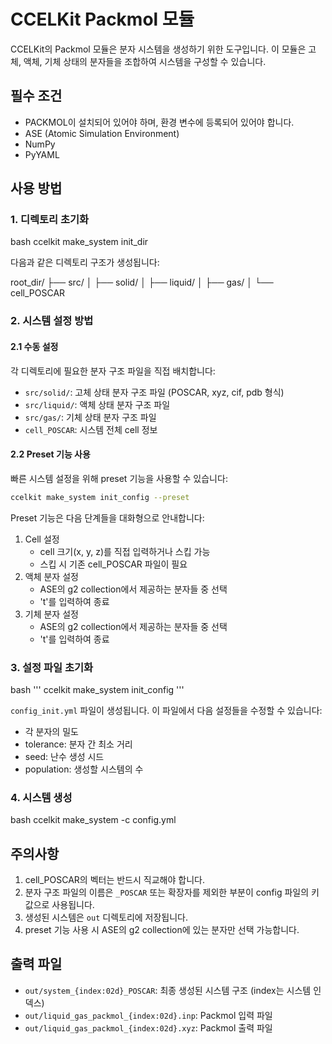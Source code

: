 # CCELKit Packmol 모듈

CCELKit의 Packmol 모듈은 분자 시스템을 생성하기 위한 도구입니다. 이 모듈은 고체, 액체, 기체 상태의 분자들을 조합하여 시스템을 구성할 수 있습니다.

## 필수 조건

- PACKMOL이 설치되어 있어야 하며, 환경 변수에 등록되어 있어야 합니다.
- ASE (Atomic Simulation Environment)
- NumPy
- PyYAML

## 사용 방법

### 1. 디렉토리 초기화

bash
ccelkit make_system init_dir

다음과 같은 디렉토리 구조가 생성됩니다:

root_dir/
├── src/
│ ├── solid/
│ ├── liquid/
│ ├── gas/
│ └── cell_POSCAR

### 2. 시스템 설정 방법

#### 2.1 수동 설정
각 디렉토리에 필요한 분자 구조 파일을 직접 배치합니다:
- `src/solid/`: 고체 상태 분자 구조 파일 (POSCAR, xyz, cif, pdb 형식)
- `src/liquid/`: 액체 상태 분자 구조 파일
- `src/gas/`: 기체 상태 분자 구조 파일
- `cell_POSCAR`: 시스템 전체 cell 정보

#### 2.2 Preset 기능 사용
빠른 시스템 설정을 위해 preset 기능을 사용할 수 있습니다:

```bash
ccelkit make_system init_config --preset
```

Preset 기능은 다음 단계들을 대화형으로 안내합니다:
1. Cell 설정
   - cell 크기(x, y, z)를 직접 입력하거나 스킵 가능
   - 스킵 시 기존 cell_POSCAR 파일이 필요
2. 액체 분자 설정
   - ASE의 g2 collection에서 제공하는 분자들 중 선택
   - 't'를 입력하여 종료
3. 기체 분자 설정
   - ASE의 g2 collection에서 제공하는 분자들 중 선택
   - 't'를 입력하여 종료

### 3. 설정 파일 초기화

bash
'''
ccelkit make_system init_config
'''

`config_init.yml` 파일이 생성됩니다. 이 파일에서 다음 설정들을 수정할 수 있습니다:
- 각 분자의 밀도
- tolerance: 분자 간 최소 거리
- seed: 난수 생성 시드
- population: 생성할 시스템의 수

### 4. 시스템 생성

bash
ccelkit make_system -c config.yml


## 주의사항

1. cell_POSCAR의 벡터는 반드시 직교해야 합니다.
2. 분자 구조 파일의 이름은 `_POSCAR` 또는 확장자를 제외한 부분이 config 파일의 키값으로 사용됩니다.
3. 생성된 시스템은 `out` 디렉토리에 저장됩니다.
4. preset 기능 사용 시 ASE의 g2 collection에 있는 분자만 선택 가능합니다.

## 출력 파일

- `out/system_{index:02d}_POSCAR`: 최종 생성된 시스템 구조 (index는 시스템 인덱스)
- `out/liquid_gas_packmol_{index:02d}.inp`: Packmol 입력 파일
- `out/liquid_gas_packmol_{index:02d}.xyz`: Packmol 출력 파일